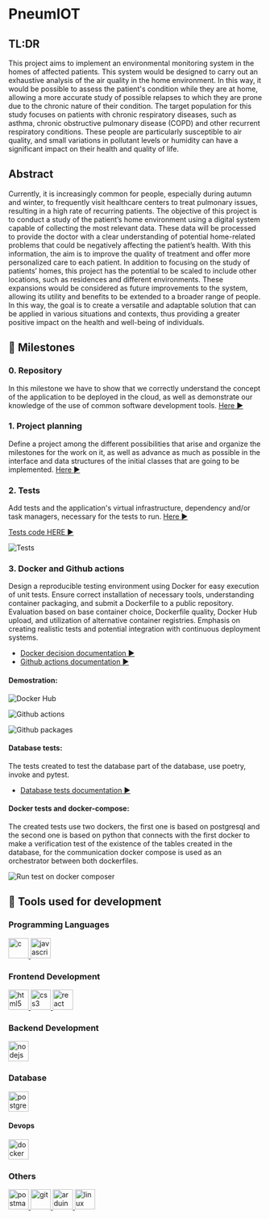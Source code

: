 # PneumIOT

## TL:DR

This project aims to implement an environmental monitoring system in the homes of affected patients.
This system would be designed to carry out an exhaustive analysis of the air quality in the home environment. In this way, it would be possible to assess the patient's condition while they are at home, allowing a more accurate study of possible relapses to which they are prone due to the chronic nature of their condition.
The target population for this study focuses on patients with chronic respiratory diseases, such as asthma, chronic obstructive pulmonary disease (COPD) and other recurrent respiratory conditions. These people are particularly susceptible to air quality, and small variations in pollutant levels or humidity can have a significant impact on their health and quality of life.

## Abstract

Currently, it is increasingly common for people, especially during autumn
and winter, to frequently visit healthcare centers to treat pulmonary issues,
resulting in a high rate of recurring patients. The objective of this project is
to conduct a study of the patient’s home environment using a digital system
capable of collecting the most relevant data. These data will be processed
to provide the doctor with a clear understanding of potential home-related
problems that could be negatively affecting the patient’s health. With this
information, the aim is to improve the quality of treatment and offer more
personalized care to each patient.
In addition to focusing on the study of patients’ homes, this project
has the potential to be scaled to include other locations, such as residences
and different environments. These expansions would be considered as future
improvements to the system, allowing its utility and benefits to be extended
to a broader range of people. In this way, the goal is to create a versatile and
adaptable solution that can be applied in various situations and contexts,
thus providing a greater positive impact on the health and well-being of
individuals.

## :rocket: Milestones

### 0. Repository

In this milestone we have to show that we correctly understand the concept of the application to be deployed in the cloud, as well as demonstrate our knowledge of the use of common software development tools. [Here :arrow_forward:](docs/Milestones/0_Repository/0_Repository.md)

### 1. Project planning

Define a project among the different possibilities that arise and organize the milestones for the work on it, as well as advance as much as possible in the interface and data structures of the initial classes that are going to be implemented. [Here :arrow_forward:](docs/Milestones/1_Proyect/1_Proyect.md)

### 2. Tests
Add tests and the application's virtual infrastructure, dependency and/or task managers, necessary for the tests to run. [Here :arrow_forward:](docs/Milestones/2_Tests/2_Test.md)

[Tests code HERE :arrow_forward: ](app/backend/tests/index.test.js)

![Tests](docs/img/Milestone_2/M_2_tests.png)

### 3. Docker and Github actions

Design a reproducible testing environment using Docker for easy execution of unit tests. Ensure correct installation of necessary tools, understanding container packaging, and submit a Dockerfile to a public repository. Evaluation based on base container choice, Dockerfile quality, Docker Hub upload, and utilization of alternative container registries. Emphasis on creating realistic tests and potential integration with continuous deployment systems.

* [Docker decision documentation :arrow_forward:](docs/Milestones/3_Docker/Docker_Decision.md)
* [Github actions documentation :arrow_forward:](docs/Milestones/3_Docker/GithubActions.md)


#### Demostration:
![Docker Hub](docs/img/Milestone_3/docker_hub.png)

![Github actions](docs/img/Milestone_3/github_actions.png)

![Github packages](docs/img/Milestone_3/github_packages.png)


#### Database tests:
The tests created to test the database part of the database, use poetry, invoke and pytest.

* [Database tests documentation :arrow_forward:](docs/Milestones/2_Tests/3_Database_Test.md)

#### Docker tests and docker-compose:
The created tests use two dockers, the first one is based on postgresql and the second one is based on python that connects with the first docker to make a verification test of the existence of the tables created in the database, for the communication docker compose is used as an orchestrator between both dockerfiles.


![Run test on docker composer](docs/img/Milestone_3/docker_compose_run_test.png)

## :hammer: Tools used for development

### Programming Languages
<a href="https://www.cprogramming.com/" target="_blank" rel="noreferrer"> <img src="https://raw.githubusercontent.com/devicons/devicon/master/icons/c/c-original.svg" alt="c" width="40" height="40"/> </a> 
<a href="https://developer.mozilla.org/en-US/docs/Web/JavaScript" target="_blank" rel="noreferrer"> <img src="https://raw.githubusercontent.com/devicons/devicon/master/icons/javascript/javascript-original.svg" alt="javascript" width="40" height="40"/> </a> 


### Frontend Development
<a href="https://www.w3.org/html/" target="_blank" rel="noreferrer"> <img src="https://raw.githubusercontent.com/devicons/devicon/master/icons/html5/html5-original-wordmark.svg" alt="html5" width="40" height="40"/> </a> 
<a href="https://www.w3schools.com/css/" target="_blank" rel="noreferrer"> <img src="https://raw.githubusercontent.com/devicons/devicon/master/icons/css3/css3-original-wordmark.svg" alt="css3" width="40" height="40"/> </a> 
<a href="https://reactjs.org/" target="_blank" rel="noreferrer"> <img src="https://raw.githubusercontent.com/devicons/devicon/master/icons/react/react-original-wordmark.svg" alt="react" width="40" height="40"/> </a> 

### Backend Development
<a href="https://nodejs.org" target="_blank" rel="noreferrer"> <img src="https://raw.githubusercontent.com/devicons/devicon/master/icons/nodejs/nodejs-original-wordmark.svg" alt="nodejs" width="40" height="40"/> </a>

### Database
<a href="https://www.postgresql.org" target="_blank" rel="noreferrer"> <img src="https://raw.githubusercontent.com/devicons/devicon/master/icons/postgresql/postgresql-original-wordmark.svg" alt="postgresql" width="40" height="40"/> </a> 

#### Devops
<a href="https://www.docker.com/" target="_blank" rel="noreferrer"> <img src="https://raw.githubusercontent.com/devicons/devicon/master/icons/docker/docker-original-wordmark.svg" alt="docker" width="40" height="40"/> </a> 

### Others
<a href="https://postman.com" target="_blank" rel="noreferrer"> <img src="https://www.vectorlogo.zone/logos/getpostman/getpostman-icon.svg" alt="postman" width="40" height="40"/> </a> 
<a href="https://git-scm.com/" target="_blank" rel="noreferrer"> <img src="https://www.vectorlogo.zone/logos/git-scm/git-scm-icon.svg" alt="git" width="40" height="40"/> </a>
<a href="https://www.arduino.cc/" target="_blank" rel="noreferrer"> <img src="https://cdn.worldvectorlogo.com/logos/arduino-1.svg" alt="arduino" width="40" height="40"/> </a> 
<a href="https://www.linux.org/" target="_blank" rel="noreferrer"> <img src="https://raw.githubusercontent.com/devicons/devicon/master/icons/linux/linux-original.svg" alt="linux" width="40" height="40"/> </a>